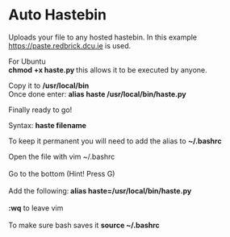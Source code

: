 # Auto Hastebin
Uploads your file to any hosted hastebin. In this example https://paste.redbrick.dcu.ie is used.

For Ubuntu <br>
<strong> chmod +x haste.py </strong>this allows it to be executed by anyone.

Copy it to <strong>/usr/local/bin</strong> <br>Once done enter: <strong>alias haste /usr/local/bin/haste.py</strong>

Finally ready to go!

Syntax: <strong>haste filename </strong>

To keep it permanent you will need to add the alias to <strong>~/.bashrc</strong><br>

Open the file with vim ~/.bashrc<br><br>Go to the bottom (Hint! Press G)<br><br>
Add the following:<strong> alias haste=/usr/local/bin/haste.py</strong><br><br>
<strong>:wq</strong> to leave vim<br><br>
To make sure bash saves it <strong>source ~/.bashrc</strong>
